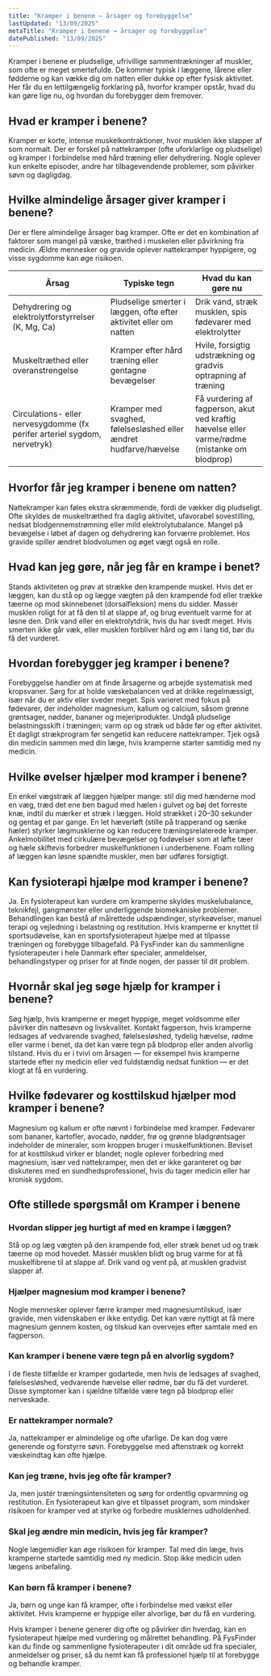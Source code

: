 ```yaml
---
title: "Kramper i benene – årsager og forebyggelse"
lastUpdated: "13/09/2025"
metaTitle: "Kramper i benene → årsager og forebyggelse"
datePublished: "13/09/2025"
---
```


Kramper i benene er pludselige, ufrivillige sammentrækninger af muskler, som ofte er meget smertefulde. De kommer typisk i læggene, lårene eller fødderne og kan vække dig om natten eller dukke op efter fysisk aktivitet. Her får du en lettilgængelig forklaring på, hvorfor kramper opstår, hvad du kan gøre lige nu, og hvordan du forebygger dem fremover.

## Hvad er kramper i benene?

Kramper er korte, intense muskelkontraktioner, hvor musklen ikke slapper af som normalt. Der er forskel på nattekramper (ofte uforklarlige og pludselige) og kramper i forbindelse med hård træning eller dehydrering. Nogle oplever kun enkelte episoder, andre har tilbagevendende problemer, som påvirker søvn og dagligdag.

## Hvilke almindelige årsager giver kramper i benene?

Der er flere almindelige årsager bag kramper. Ofte er det en kombination af faktorer som mangel på væske, træthed i muskelen eller påvirkning fra medicin. Ældre mennesker og gravide oplever nattekramper hyppigere, og visse sygdomme kan øge risikoen.

| Årsag | Typiske tegn | Hvad du kan gøre nu |
|---|---|---|
| Dehydrering og elektrolytforstyrrelser (K, Mg, Ca) | Pludselige smerter i læggen, ofte efter aktivitet eller om natten | Drik vand, stræk musklen, spis fødevarer med elektrolytter |
| Muskeltræthed eller overanstrengelse | Kramper efter hård træning eller gentagne bevægelser | Hvile, forsigtig udstrækning og gradvis optrapning af træning |
| Circulations- eller nervesygdomme (fx perifer arteriel sygdom, nervetryk) | Kramper med svaghed, følelsesløshed eller ændret hudfarve/hævelse | Få vurdering af fagperson, akut ved kraftig hævelse eller varme/rødme (mistanke om blodprop) |

## Hvorfor får jeg kramper i benene om natten?

Nattekramper kan føles ekstra skræmmende, fordi de vækker dig pludseligt. Ofte skyldes de muskeltræthed fra daglig aktivitet, ufavorabel sovestilling, nedsat blodgennemstrømning eller mild elektrolytubalance. Mangel på bevægelse i løbet af dagen og dehydrering kan forværre problemet. Hos gravide spiller ændret blodvolumen og øget vægt også en rolle.

## Hvad kan jeg gøre, når jeg får en krampe i benet?

Stands aktiviteten og prøv at strække den krampende muskel. Hvis det er læggen, kan du stå op og lægge vægten på den krampende fod eller trække tæerne op mod skinnebenet (dorsalfleksion) mens du sidder. Massér musklen roligt for at få den til at slappe af, og brug eventuelt varme for at løsne den. Drik vand eller en elektrolytdrik, hvis du har svedt meget. Hvis smerten ikke går væk, eller musklen forbliver hård og øm i lang tid, bør du få det vurderet.

## Hvordan forebygger jeg kramper i benene?

Forebyggelse handler om at finde årsagerne og arbejde systematisk med kropsvaner. Sørg for at holde væskebalancen ved at drikke regelmæssigt, især når du er aktiv eller sveder meget. Spis varieret med fokus på fødevarer, der indeholder magnesium, kalium og calcium, såsom grønne grøntsager, nødder, bananer og mejeriprodukter. Undgå pludselige belastningsskift i træningen; varm op og stræk ud både før og efter aktivitet. Et dagligt strækprogram før sengetid kan reducere nattekramper. Tjek også din medicin sammen med din læge, hvis kramperne starter samtidig med ny medicin.

## Hvilke øvelser hjælper mod kramper i benene?

En enkel vægstræk af læggen hjælper mange: stil dig med hænderne mod en væg, træd det ene ben bagud med hælen i gulvet og bøj det forreste knæ, indtil du mærker et stræk i læggen. Hold strækket i 20–30 sekunder og gentag et par gange. En let hæverløft (stille på trapperand og sænke hæler) styrker lægmusklerne og kan reducere træningsrelaterede kramper. Ankelmobilitet med cirkulære bevægelser og fodøvelser som at løfte tæer og hæle skiftevis forbedrer muskelfunktionen i underbenene. Foam rolling af læggen kan løsne spændte muskler, men bør udføres forsigtigt.

## Kan fysioterapi hjælpe mod kramper i benene?

Ja. En fysioterapeut kan vurdere om kramperne skyldes muskelubalance, teknikfejl, gangmønster eller underliggende biomekaniske problemer. Behandlingen kan bestå af målrettede udspændinger, styrkeøvelser, manuel terapi og vejledning i belastning og restitution. Hvis kramperne er knyttet til sportsudøvelse, kan en sportsfysioterapeut hjælpe med at tilpasse træningen og forebygge tilbagefald. På FysFinder kan du sammenligne fysioterapeuter i hele Danmark efter specialer, anmeldelser, behandlingstyper og priser for at finde nogen, der passer til dit problem.

## Hvornår skal jeg søge hjælp for kramper i benene?

Søg hjælp, hvis kramperne er meget hyppige, meget voldsomme eller påvirker din nattesøvn og livskvalitet. Kontakt fagperson, hvis kramperne ledsages af vedvarende svaghed, følelsesløshed, tydelig hævelse, rødme eller varme i benet, da det kan være tegn på blodprop eller anden alvorlig tilstand. Hvis du er i tvivl om årsagen — for eksempel hvis kramperne startede efter ny medicin eller ved fuldstændig nedsat funktion — er det klogt at få en vurdering.

## Hvilke fødevarer og kosttilskud hjælper mod kramper i benene?

Magnesium og kalium er ofte nævnt i forbindelse med kramper. Fødevarer som bananer, kartofler, avocado, nødder, frø og grønne bladgrøntsager indeholder de mineraler, som kroppen bruger i muskelfunktionen. Beviset for at kosttilskud virker er blandet; nogle oplever forbedring med magnesium, især ved nattekramper, men det er ikke garanteret og bør diskuteres med en sundhedsprofessionel, hvis du tager medicin eller har kronisk sygdom.

## Ofte stillede spørgsmål om Kramper i benene

### Hvordan slipper jeg hurtigt af med en krampe i læggen?
Stå op og læg vægten på den krampende fod, eller stræk benet ud og træk tæerne op mod hovedet. Massér musklen blidt og brug varme for at få muskelfibrene til at slappe af. Drik vand og vent på, at musklen gradvist slapper af.

### Hjælper magnesium mod kramper i benene?
Nogle mennesker oplever færre kramper med magnesiumtilskud, især gravide, men videnskaben er ikke entydig. Det kan være nyttigt at få mere magnesium gennem kosten, og tilskud kan overvejes efter samtale med en fagperson.

### Kan kramper i benene være tegn på en alvorlig sygdom?
I de fleste tilfælde er kramper godartede, men hvis de ledsages af svaghed, følelsesløshed, vedvarende hævelse eller rødme, bør du få det vurderet. Disse symptomer kan i sjældne tilfælde være tegn på blodprop eller nerveskade.

### Er nattekramper normale?
Ja, nattekramper er almindelige og ofte ufarlige. De kan dog være generende og forstyrre søvn. Forebyggelse med aftenstræk og korrekt væskeindtag kan ofte hjælpe.

### Kan jeg træne, hvis jeg ofte får kramper?
Ja, men justér træningsintensiteten og sørg for ordentlig opvarmning og restitution. En fysioterapeut kan give et tilpasset program, som mindsker risikoen for kramper ved at styrke og forbedre musklernes udholdenhed.

### Skal jeg ændre min medicin, hvis jeg får kramper?
Nogle lægemidler kan øge risikoen for kramper. Tal med din læge, hvis kramperne startede samtidig med ny medicin. Stop ikke medicin uden lægens anbefaling.

### Kan børn få kramper i benene?
Ja, børn og unge kan få kramper, ofte i forbindelse med vækst eller aktivitet. Hvis kramperne er hyppige eller alvorlige, bør du få en vurdering.

Hvis kramper i benene generer dig ofte og påvirker din hverdag, kan en fysioterapeut hjælpe med vurdering og målrettet behandling. På FysFinder kan du finde og sammenligne fysioterapeuter i dit område ud fra specialer, anmeldelser og priser, så du nemt kan få professionel hjælp til at forebygge og behandle kramper.